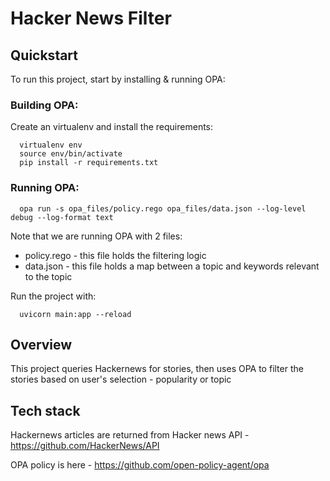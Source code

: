 # Hacker News Filter 
## Quickstart

To run this project, start by installing & running OPA:
### Building OPA:

Create an virtualenv and install the requirements:

  ```
    virtualenv env
    source env/bin/activate
    pip install -r requirements.txt
  ```
### Running OPA:

```
  opa run -s opa_files/policy.rego opa_files/data.json --log-level debug --log-format text
```

Note that we are running OPA with 2 files:
* policy.rego - this file holds the filtering logic
* data.json - this file holds a map between a topic and keywords relevant to the topic

Run the project with:

```
  uvicorn main:app --reload
```

## Overview

This project queries Hackernews for stories, then uses OPA to filter the stories based on user's selection - popularity or topic
## Tech stack

Hackernews articles are returned from Hacker news API - https://github.com/HackerNews/API

OPA policy is here - https://github.com/open-policy-agent/opa